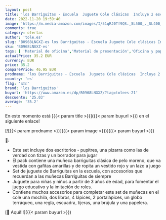 ```yaml
---
layout: post
title: 'los Barriguitas - Escuela  Juguete Cole clásicas  Incluye 2 escritorios o pupitres  una Pizarra y tizas  muñeca bebé de Siempre y Accesorios como Cuadernos y lápices  Famosa  700016656 '
date: 2022-11-20 19:59:40
image: 'https://m.media-amazon.com/images/I/51qRJ0Tf9QS._SL500_._SL400_.jpg'
comments: true
category: ofertas
author: 'tole.es'
slug: 'B0968LNGXZ-es los Barriguitas - Escuela Juguete Cole clásicas Incluye 2...'
sku: 'B0968LNGXZ-es'
tags: [ 'Material de oficina','Material de presentación','Oficina y papelería','Pizarras de tiza','bebé','los barriguitas','🇪🇸', ]
actualPrice: 35.2 EUR
currency: EUR
price: 35.2
comparePrice: 46.95 EUR
prodname: 'los Barriguitas - Escuela  Juguete Cole clásicas  Incluye 2 escritorios o pupitres  una Pizarra y tizas  muñeca bebé de Siempre y Accesorios como Cuadernos y lápices  Famosa  700016656 '
country: 'es'
flag: '🇪🇸'
brand: 'los Barriguitas'
buyurl: 'https://www.amazon.es/dp/B0968LNGXZ/?tag=tolees-21'
descuento: '25.03'
average: '35.2'
---
```


En este momento está [{{< param title >}}]({{< param buyurl >}}) en el siguiente enlace!

[![{{< param prodname >}}]({{< param image >}})]({{< param buyurl >}})

🔎:

- Este set incluye dos escritorios - pupitres, una pizarra como las de verdad con tizas y un borrador para jugar
- El pack contiene una muñeca barriguitas clásica de pelo moreno, que va vestida con gafitas amarillas y de ropita un vestido rojo y un lazo a juego
- Set de juguete de Barriguitas en la escuela, con accesorios que recuerdan a las muñecas Barriguitas de siempre
- Juguete para niñas y niños a partir de 3 años de edad, para fomentar el juego educativo y la imitación de roles.
- Contiene muchos accesorios para completar este set de muñecas en el cole una mochila, dos libros, 4 lápices, 2 portalápices, un globo terráqueo, una regla, escuadra, tijeras, una brújula y una papelera.

[🛒 Aquí!!!]({{< param buyurl >}})
